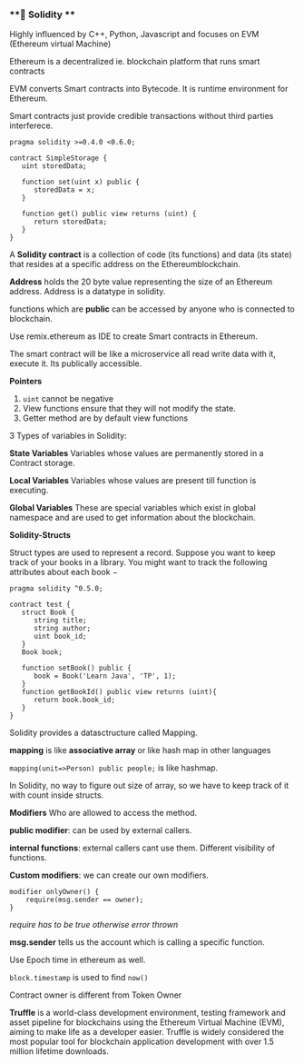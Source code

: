 ### **👋 Solidity **

Highly influenced by C++, Python, Javascript  and focuses on EVM (Ethereum virtual Machine)

Ethereum is a decentralized ie. blockchain platform that runs smart contracts

EVM converts Smart contracts into Bytecode. It is runtime environment for Ethereum. 

Smart contracts just provide credible transactions without third parties interferece. 

```
pragma solidity >=0.4.0 <0.6.0;

contract SimpleStorage {
   uint storedData;

   function set(uint x) public {
      storedData = x;
   }

   function get() public view returns (uint) {
      return storedData;
   }
}
```

A **Solidity contract** is a collection of code (its functions) and data (its state) that resides at a specific address on the Ethereumblockchain.


**Address** holds the 20 byte value representing the size of an Ethereum address. Address is a datatype in solidity. 

functions which are **public** can be accessed by anyone who is connected to blockchain.  

Use remix.ethereum as IDE to create Smart contracts in Ethereum. 

The smart contract will be like a microservice all read write data with it, execute it. Its publically accessible. 



**Pointers**
1. ```uint``` cannot be negative 
2. View functions ensure that they will not modify the state. 
3. Getter method are by default view functions


3 Types of variables in Solidity: 

**State Variables** Variables whose values are permanently stored in a Contract storage.

**Local Variables** Variables whose values are present till function is executing.

**Global Variables** These are special variables which exist in global namespace and are used to get information about the blockchain. 

**Solidity-Structs**

Struct types are used to represent a record. Suppose you want to keep track of your books in a library. You might want to track the following attributes about each book −

```
pragma solidity ^0.5.0;

contract test {
   struct Book { 
      string title;
      string author;
      uint book_id;
   }
   Book book;

   function setBook() public {
      book = Book('Learn Java', 'TP', 1);
   }
   function getBookId() public view returns (uint){
      return book.book_id;
   }
}
```

Solidity provides a datasctructure called Mapping. 

**mapping** is like **associative array** or like hash map in other languages

```mapping(unit=>Person) public people;``` is like hashmap. 

In Solidity, no way to figure out size of array, so we have to keep track of it with count inside structs. 


**Modifiers**
Who are allowed to access the method.  

**public modifier**: can be used by external callers. 

**internal functions**: external callers cant use them. Different visibility of functions.  

**Custom modifiers**: we can create our own modifiers. 

```
modifier onlyOwner() {
    require(msg.sender == owner); 
}
```
*require has to be true otherwise error thrown*

**msg.sender** tells us the account which is calling a specific function. 

Use Epoch time in ethereum as well. 

```block.timestamp``` is used to find ```now()```


Contract owner is different from Token Owner


**Truffle** is a world-class development environment, testing framework and asset pipeline for blockchains using the Ethereum Virtual Machine (EVM), aiming to make life as a developer easier. Truffle is widely considered the most popular tool for blockchain application development with over 1.5 million lifetime downloads.

